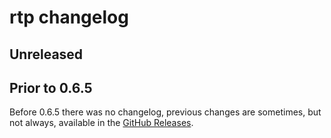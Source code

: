 # rtp changelog

## Unreleased

## Prior to 0.6.5

Before 0.6.5 there was no changelog, previous changes are sometimes, but not always, available in the [GitHub Releases](https://github.com/webrtc-rs/rtp/releases).

